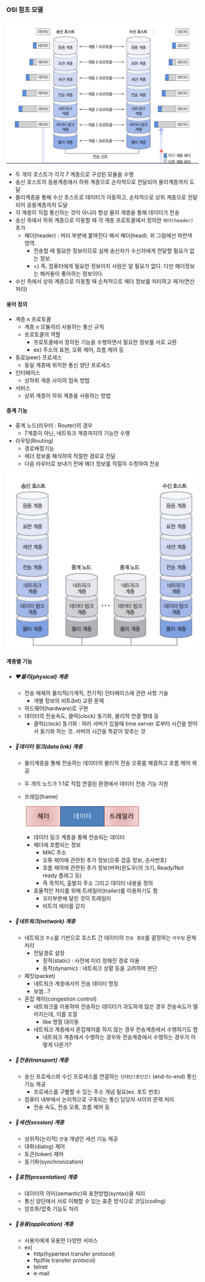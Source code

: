 ### OSI 참조 모델

![image-20230222163355477](.\assets\image-20230222163355477.png)

- 두 개의 호스트가 각각 7 계층으로 구성된 모듈을 수행
- 송신 호스트의 응용계층에서 하위 계층으로 순차적으로 전달되어 물리계층까지 도달
- 물리계층을 통해 수신 호스트로 데이터가 이동하고, 순차적으로 상위 계층으로 전달되어 응용계층까지 도달
- 각 계층이 직접 통신하는 것이 아니라 항상 물리 계층을 통해 데이터가 전송
- 송신 측에서 하위 계층으로 이동할 때 각 계층 프로토콜에서 정의한 `헤더(header) `추가
  - 헤더(header) : 머리 부분에 붙여진다 해서 헤더(head). 위 그림에선 파란색 영역.
    - 전송할 때 필요한 정보이므로 실제 송신자가 수신자에게 전달할 필요가 없는 정보. 
    - +) 즉, 컴퓨터에게 필요한 정보이지 사람은 알 필요가 없다. 다만 헤더정보는 해커들이 좋아하는 정보이다.
- 수신 측에서 상위 계층으로 이동할 때 순차적으로 헤더 정보를 처리하고 제거(연산처리)



#### 용어 정의

- 계층 n 프로토콜
  - 계층 n 모듈끼리 사용하는 통신 규칙
  - 프로토콜의 역할
    - 프로토콜에서 정의된 기능을 수행하면서 필요한 정보를 서로 교환
    - ex) 주소의 표현, 오류 제어, 흐름 제어 등
- 동료(peer) 프로세스
  - 동일 계층에 위치한 통신 양단 프로세스
- 인터페이스
  - 상하위 계층 사이의 접속 방법
- 서비스
  - 상위 계층이 하위 계층을 사용하는 방법



#### 중계 기능

- 중계 노드(라우터 : Router)의 경우
  - 7계층이 아닌, 네트워크 계층까지의 기능만 수행
- 라우팅(Routing)
  - 경로배정기능
  - 헤더 정보를 해석하여 적절한 경로로 전달
  - 다음 라우터로 보내기 전에 헤더 정보를 적절히 수정하여 전송

![image-20230222162140274](.\assets\image-20230222162140274.png)



#### 계층별 기능

- ##### ❤️물리(physical) 계층

  - 전송 매체의 물리적(기계적, 전기적) 인터페이스에 관한 사항 기술
    - 개별 정보의 비트(bit) 교환 문제
  - 하드웨어(hardware)로 구현
  - 데이터의 전송속도, 클럭(clock) 동기화, 물리적 연결 형태 등
    - 클럭(clock) 동기화 : 여러 서버가 있을때 time server 로부터 시간을 받아서 동기화 하는 것. 서버의 시간을 똑같이 맞추는 것

- ##### 🧡데이터 링크(data link) 계층

  - 물리계층을 통해 전송하는 데이터의 물리적 전송 오류를 해결하고 흐름 제어 제공

  - 두 개의 노드가 1:1로 직접 연결된 환경에서 데이터 전송 기능 지원

  - 프레임(frame)

    ![image-20230222162453035](.\assets\image-20230222162453035.png)

    - 데이터 링크 계층을 통해 전송되는 데이터
    - 헤더에 포함되는 정보
      - MAC 주소
      - 오류 제어에 관련된 추가 정보(오류 검출 정보, 순서번호)
      - 흐름 제어에 관련된 추가 정보(버퍼(윈도우)의 크기, Ready/Not ready 플래그 등)
      - 즉 목적지, 출발지 주소 그리고 데이터 내용을 정의
    - 효율적인 처리를 위해 트레일러(trailer)를 이용하기도 함
      - 꼬리부분에 달린 것이 트레일러
      - 비트의 에러를 감지

- ##### 💛네트워크(network) 계층

  - 네트워크 `주소`를 기반으로 호스트 간 데이터의 `전송 경로`를 결정하는 `라우팅` 문제 처리
    - 전달경로 설정
      - 정적(static) : 사전에 미리 정해진 경로 이용
      - 동적(dynamic) : 네트워크 상황 등을 고려하여 판단
  - 패킷(packet)
    - 네트워크 계층에서의 전송 데이터 명칭
    - 보쌈...?
  - 혼잡 제어(congestion control)
    - 네트워크를 이용하여 전송하는 데이터가 과도하게 많은 경우 전송속도가 떨어지는데, 이를 조절
      - like 명절 대이동
    - 네트워크 계층에서 혼잡제어를 하지 않는 경우 전송계층에서 수행하기도 함
      - 네트워크 계층에서 수행하는 경우와 전송계층에서 수행하는 경우가 어떻게 다른가?

- ##### 💚전송(transport) 계층

  - 송신 프로세스와 수신 프로세스를 연결하는 `단대단(종단간)` (end-to-end) 통신 기능 제공
    - 프로세스를 구별할 수 있는 주소 개념 필요(ex. 포트 번호)
  - 컴퓨터 내부에서 논리적으로 구축되는 통신 담당자 사이의 문제 처리
    - 전송 속도, 전송 오류, 흐름 제어 등

- ##### 💙세션(session) 계층

  - 상위적(논리적) `연결` 개념인 세션 기능 제공
  - 대화(dialog) 제어
  - 토큰(token) 제어
  - 동기화(synchronization)

- ##### 💜표현(presentation) 계층

  - 데이터의 의미(semantic)와 표현방법(syntax)을 처리
  - 통신 양단에서 서로 이해할 수 있는 표준 방식으로 코딩(coding)
  - 암호화/압축 기능도 처리

- ##### 🤎응용(application) 계층

  - 사용자에게 유용한 다양한 서비스
  - ex)
    - http(hypertext transfer protocol)
    - ftp(file transfer protocol)
    - telnet
    - e-mail